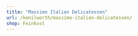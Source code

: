 ```yaml
---
title: "Massimo Italian Delicatessen"
url: /kenilworth/massimo-italian-delicatessen/
shop: Feinkost
---
```

